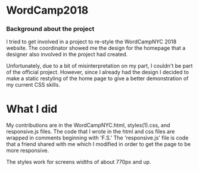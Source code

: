 # WordCamp2018

### Background about the project
I tried to get involved in a project to re-style the WordCampNYC 2018 website. The coordinator showed me the design for the homepage that a designer also involved in the project had created.

Unfortunately, due to a bit of misinterpretation on my part, I couldn't be part of the official project. However, since I already had the design I decided to make a static restyling of the home page to give a better demonstration of my current CSS skills.

# What I did
My contributions are in the WordCampNYC.html, styles(1).css, and responsive.js files. The code that I wrote in the html and css files are wrapped in comments beginning with 'F.S.' The 'responsive.js' file is code that a friend shared with me which I modified in order to get the page to be more responsive.

The styles work for screens widths of about 770px and up.

